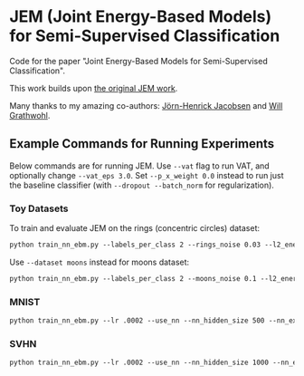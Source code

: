 # JEM (Joint Energy-Based Models) for Semi-Supervised Classification

Code for the paper "Joint Energy-Based Models for Semi-Supervised Classification". 

This work builds upon [the original JEM work](https://github.com/wgrathwohl/JEM).

Many thanks to my amazing co-authors: [Jörn-Henrick Jacobsen](https://jhjacobsen.github.io/) and [Will Grathwohl](http://www.cs.toronto.edu/~wgrathwohl/). 


## Example Commands for Running Experiments

Below commands are for running JEM. Use ```--vat``` flag to run VAT, and optionally change ```--vat_eps 3.0```. Set ```--p_x_weight 0.0``` instead to run just the baseline classifier (with ```--dropout --batch_norm``` for regularization).

### Toy Datasets
To train and evaluate JEM on the rings (concentric circles) dataset:
```markdown
python train_nn_ebm.py --labels_per_class 2 --rings_noise 0.03 --l2_energy_reg 0.0002 --l2_energy_reg_neg --n_rings_data 1000 --lr .001 --use_nn --batch_size 20 --dataset rings --n_valid 200 --optimizer adam --p_x_weight 1.0 --p_y_given_x_weight 1.0 --p_x_y_weight 0.0 --sigma .03 --data_seed 20 --plot_uncond --warmup_iters 10 --weight_decay .0005 --sgld_lr .00125 --sgld_std .05 --temper_init 1. --ul_batch_size 100 --viz_every 10
```
Use ```--dataset moons``` instead for moons dataset:

```markdown
python train_nn_ebm.py --labels_per_class 2 --moons_noise 0.1 --l2_energy_reg 0.001 --l2_energy_reg_neg --n_moons_data 1000 --lr .001 --use_nn --batch_size 20 --dataset moons --n_valid 200 --optimizer adam --p_x_weight 1.0 --p_y_given_x_weight 1.0 --p_x_y_weight 0.0 --sigma .03 --data_seed 20 --plot_uncond --warmup_iters 10 --save_dir . --weight_decay .0005 --sgld_lr .00125 --sgld_std .05 --temper_init 1. --ul_batch_size 100 --viz_every 10
```

### MNIST

```markdown
python train_nn_ebm.py --lr .0002 --use_nn --nn_hidden_size 500 --nn_extra_layers 2 --batch_size 50 --dataset mnist --n_valid 5000 --labels_per_class 10 --optimizer adam --p_x_weight 1.0 --p_y_given_x_weight 1.0 --p_x_y_weight 0.0 --sigma .03 --warmup_iters 1000 --n_steps 40
```

### SVHN

```markdown
python train_nn_ebm.py --lr .0002 --use_nn --nn_hidden_size 1000 --nn_extra_layers 1 --batch_size 100 --dataset svhn --n_valid 5000 --labels_per_class 100 --optimizer adam --p_x_weight 1.0 --p_y_given_x_weight 1.0 --p_x_y_weight 0.0 --sigma .03 --warmup_iters 1000 --n_steps 40 
```

